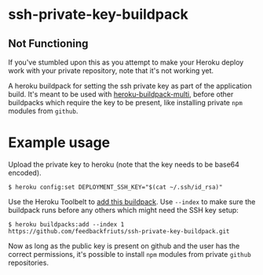 # ssh-private-key-buildpack

## Not Functioning

If you've stumbled upon this as you attempt to make your Heroku deploy work with your private repository, note that it's not working yet.

A heroku buildpack for setting the ssh private key as part of the application build. It's meant to be used with [heroku-buildpack-multi](https://github.com/heroku/heroku-buildpack-multi), before other buildpacks which require the key to be present, like installing private `npm` modules from `github`.

# Example usage

Upload the private key to heroku (note that the key needs to be base64 encoded).

``` sh-session
$ heroku config:set DEPLOYMENT_SSH_KEY="$(cat ~/.ssh/id_rsa)"
```

Use the Heroku Toolbelt to
[add this buildpack](https://devcenter.heroku.com/articles/using-multiple-buildpacks-for-an-app#adding-a-buildpack).
Use `--index` to make sure the buildpack runs before any others which might need
the SSH key setup:

``` sh-session
$ heroku buildpacks:add --index 1 https://github.com/feedbackfriuts/ssh-private-key-buildpack.git
```

Now as long as the public key is present on github and the user has the correct permissions, it's possible to install `npm` modules from private `github` repositories.
